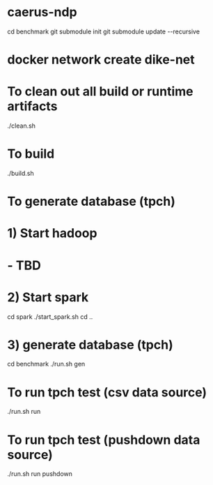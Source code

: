 # caerus-ndp

cd benchmark
git submodule init
git submodule update --recursive

# docker network create dike-net

# To clean out all build or runtime artifacts
./clean.sh

# To build
./build.sh

# To generate database (tpch)

# 1) Start hadoop
# - TBD

# 2) Start spark
cd spark
./start_spark.sh
cd ..

# 3) generate database (tpch)
cd benchmark
./run.sh gen

# To run tpch test (csv data source)
./run.sh run 

# To run tpch test (pushdown data source)
./run.sh run pushdown